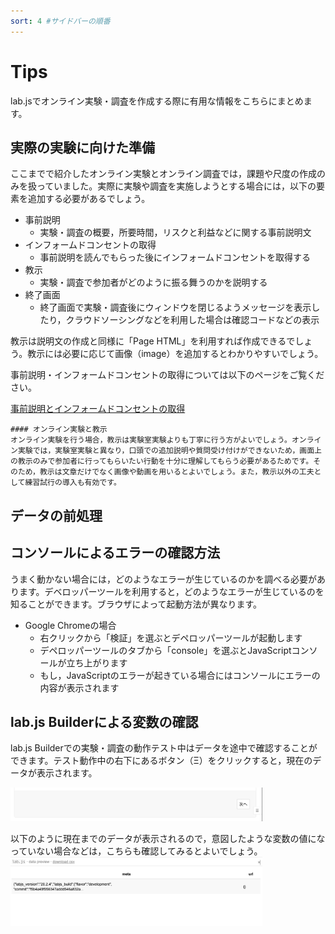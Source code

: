 ```yaml
---
sort: 4 #サイドバーの順番
---
```


# Tips

lab.jsでオンライン実験・調査を作成する際に有用な情報をこちらにまとめます。

## 実際の実験に向けた準備
ここまでで紹介したオンライン実験とオンライン調査では，課題や尺度の作成のみを扱っていました。実際に実験や調査を実施しようとする場合には，以下の要素を追加する必要があるでしょう。

 * 事前説明
    * 実験・調査の概要，所要時間，リスクと利益などに関する事前説明文
 * インフォームドコンセントの取得
    * 事前説明を読んでもらった後にインフォームドコンセントを取得する
 * 教示
    * 実験・調査で参加者がどのように振る舞うのかを説明する
 * 終了画面
    * 終了画面で実験・調査後にウィンドウを閉じるようメッセージを表示したり，クラウドソーシングなどを利用した場合は確認コードなどの表示

教示は説明文の作成と同様に「Page HTML」を利用すれば作成できるでしょう。教示には必要に応じて画像（image）を追加するとわかりやすいでしょう。


事前説明・インフォームドコンセントの取得については以下のページをご覧ください。

[事前説明とインフォームドコンセントの取得](https://labjs.yucis.net/43061891302c4916b35fad35357891ff)


```note
#### オンライン実験と教示
オンライン実験を行う場合，教示は実験室実験よりも丁寧に行う方がよいでしょう。オンライン実験では，実験室実験と異なり，口頭での追加説明や質問受け付けができないため，画面上の教示のみで参加者に行ってもらいたい行動を十分に理解してもらう必要があるためです。そのため，教示は文章だけでなく画像や動画を用いるとよいでしょう。また，教示以外の工夫として練習試行の導入も有効です。
```

## データの前処理

## コンソールによるエラーの確認方法
うまく動かない場合には，どのようなエラーが生じているのかを調べる必要があります。デベロッパーツールを利用すると，どのようなエラーが生じているのを知ることができます。ブラウザによって起動方法が異なります。

 * Google Chromeの場合
    * 右クリックから「検証」を選ぶとデペロッパーツールが起動します
    * デペロッパーツールのタブから「console」を選ぶとJavaScriptコンソールが立ち上がります
    * もし，JavaScriptのエラーが起きている場合にはコンソールにエラーの内容が表示されます

## lab.js Builderによる変数の確認
lab.js Builderでの実験・調査の動作テスト中はデータを途中で確認することができます。テスト動作中の右下にあるボタン（Ξ）をクリックすると，現在のデータが表示されます。

<img src='./image/2021-08-27-22-01-19.png' width='80%'>


以下のように現在までのデータが表示されるので，意図したような変数の値になっていない場合などは，こちらも確認してみるとよいでしょう。
<img src='./image/2021-08-27-22-02-04.png' width='80%'>